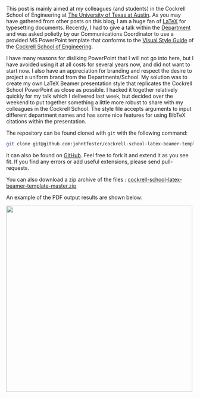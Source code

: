 <!--
.. title: A LaTeX Beamer template/theme for the Cockrell School of Engineering
.. slug: cockrell-school-beamer-template
.. date: 2015-04-12 21:44:25 UTC-05:00
.. tags: LaTeX, Beamer, theme, Cockrell School, UT, PowerPoint
.. link: 
.. description: 
.. type: text
-->

This post is mainly aimed at my colleagues (and students) in the Cockrell School of Engineering at [The University of Texas at Austin](http://www.utexas.edu).  As you may have gathered from other posts on this blog, I am a huge fan of [LaTeX](http://www.latex-project.org/) for typesetting documents.  Recently, I had to give a talk within the [Department](http://pge.utexas.edu) and was asked polietly by our Communications Coordinator to use a provided MS PowerPoint template that conforms to the [Visual Style Guide](http://www.engr.utexas.edu/communications/visualguidelines) of the [Cockrell School of Engineering](http://engr.utexas.edu). 



I have many reasons for disliking PowerPoint that I will not go into here, but I have avoided using it at all costs for several years now, and did not want to start now.  I also have an appreciation for branding and respect the desire to project a uniform brand from the Departments/School.  My solution was to create my own LaTeX Beamer presentation style that replicates the Cockrell School PowerPoint as close as possible.  I hacked it together relatively quickly for my talk which I delivered last week, but decided over the weekend to put together something a little more robust to share with my colleagues in the Cockrell School.  The style file accepts arguments to input different department names and has some nice features for using BibTeX citations within the presentation.



The repository can be found cloned with `git` with the following command:

````bash
git clone git@github.com:johntfoster/cockrell-school-latex-beamer-template
````

it can also be found on [GitHub](https://github.com/johntfoster/cockrell-school-latex-beamer-template). Feel free to fork it and extend it as you see fit.  If you find any errors or add useful extensions, please send pull-requests.



You can also download a zip archive of the files : [cockrell-school-latex-beamer-template-master.zip](https://github.com/johntfoster/cockrell-school-latex-beamer-template/archive/master.zip)



An example of the PDF output results are shown below:

<img src="/files/presentation.gif" width=500>

